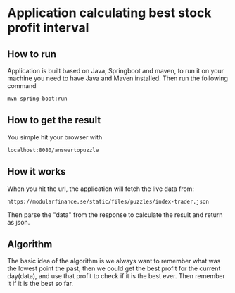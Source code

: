 # Application calculating best stock profit interval

## How to run
Application is built based on Java, Springboot and maven, to run it on 
your machine you need to have Java and Maven installed. Then run the 
following command
````
mvn spring-boot:run
````

## How to get the result
You simple hit your browser with 
````
localhost:8080/answertopuzzle
````

## How it works
When you hit the url, the application will fetch the live data from:

```https://modularfinance.se/static/files/puzzles/index-trader.json```

Then parse the "data" from the response to calculate the result and 
return as json.

## Algorithm
The basic idea of the algorithm is we always want to remember what was 
the lowest point the past, then we could get the best profit for the 
current day(data), and use that profit to check if it is the best ever. 
Then remember it if it is the best so far.